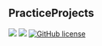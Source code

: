## PracticeProjects

![](https://img.shields.io/github/languages/count/cccaaannn/PracticeProjects?style=flat-square) ![](https://img.shields.io/github/repo-size/cccaaannn/PracticeProjects?style=flat-square) [![GitHub license](https://img.shields.io/github/license/cccaaannn/PracticeProjects?style=flat-square)](https://github.com/cccaaannn/PracticeProjects/blob/master/LICENSE)
